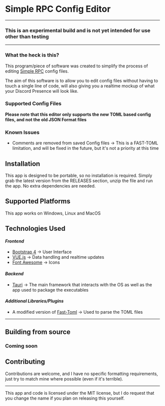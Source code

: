 # Simple RPC Config Editor

---

### This is an experimental build and is not yet intended for use other than testing

___

### What the heck is this?

This program/piece of software was created to simplify the process of editing [Simple RPC](https://www.curseforge.com/minecraft/mc-mods/simple-discord-rpc) config files.

The aim of this software is to allow you to edit config files without having to touch a single line of code, will also giving you a realtime mockup of what your Discord Presence will look like.

### Supported Config Files

**Please note that this editor only supports the new TOML based config files, and not the old JSON Format files**

### Known Issues

* Comments are removed from saved Config files -> This is a FAST-TOML limitation, and will be fixed in the future, but it's not a priority at this time

## Installation

This app is designed to be portable, so no installation is required. Simply grab the latest version from the RELEASES section, unzip the file and run the app. No extra dependencies are needed.

## Supported Platforms

This app works on Windows, Linux and MacOS

## Technologies Used

#### _Frontend_

* [Bootstrap 4](https://getbootstrap.com) -> User Interface
* [VUE.js](https://vuejs.org/) -> Data handling and realtime updates
* [Font Awesome](https://fontawesome.com/) -> Icons

#### _Backend_

* [Tauri](https://tauri.studio/) -> The main framework that interacts with the OS as well as the app used to package the executables

#### _Additional Libraries/Plugins_

* A modified version of [Fast-Toml](https://github.com/hypherionmc/fast-toml/) -> Used to parse the TOML files

---

## Building from source

### Coming soon

## Contributing

Contributions are welcome, and I have no specific formatting requirements, just try to match mine where possible (even if it's terrible).

---

This app and code is licensed under the MIT license, but I do request that you change the name if you plan on releasing this yourself.
